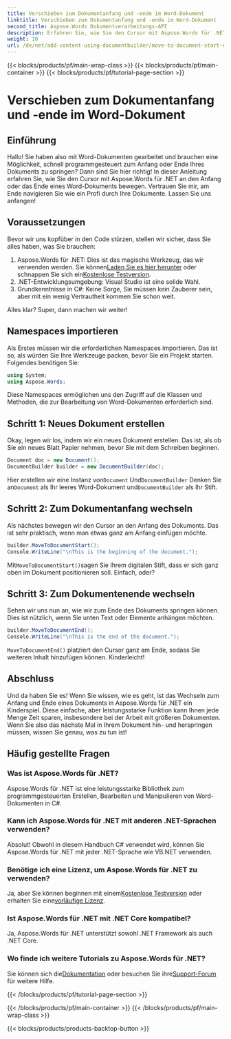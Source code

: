 ```yaml
---
title: Verschieben zum Dokumentanfang und -ende im Word-Dokument
linktitle: Verschieben zum Dokumentanfang und -ende im Word-Dokument
second_title: Aspose.Words Dokumentverarbeitungs-API
description: Erfahren Sie, wie Sie den Cursor mit Aspose.Words für .NET an den Anfang und das Ende eines Word-Dokuments bewegen. Eine umfassende Anleitung mit Schritt-für-Schritt-Anleitungen und Beispielen.
weight: 10
url: /de/net/add-content-using-documentbuilder/move-to-document-start-end/
---
```


{{< blocks/products/pf/main-wrap-class >}}
{{< blocks/products/pf/main-container >}}
{{< blocks/products/pf/tutorial-page-section >}}

# Verschieben zum Dokumentanfang und -ende im Word-Dokument

## Einführung

Hallo! Sie haben also mit Word-Dokumenten gearbeitet und brauchen eine Möglichkeit, schnell programmgesteuert zum Anfang oder Ende Ihres Dokuments zu springen? Dann sind Sie hier richtig! In dieser Anleitung erfahren Sie, wie Sie den Cursor mit Aspose.Words für .NET an den Anfang oder das Ende eines Word-Dokuments bewegen. Vertrauen Sie mir, am Ende navigieren Sie wie ein Profi durch Ihre Dokumente. Lassen Sie uns anfangen!

## Voraussetzungen

Bevor wir uns kopfüber in den Code stürzen, stellen wir sicher, dass Sie alles haben, was Sie brauchen:

1.  Aspose.Words für .NET: Dies ist das magische Werkzeug, das wir verwenden werden. Sie können[Laden Sie es hier herunter](https://releases.aspose.com/words/net/) oder schnappen Sie sich ein[Kostenlose Testversion](https://releases.aspose.com/).
2. .NET-Entwicklungsumgebung: Visual Studio ist eine solide Wahl.
3. Grundkenntnisse in C#: Keine Sorge, Sie müssen kein Zauberer sein, aber mit ein wenig Vertrautheit kommen Sie schon weit.

Alles klar? Super, dann machen wir weiter!

## Namespaces importieren

Als Erstes müssen wir die erforderlichen Namespaces importieren. Das ist so, als würden Sie Ihre Werkzeuge packen, bevor Sie ein Projekt starten. Folgendes benötigen Sie:

```csharp
using System;
using Aspose.Words;
```

Diese Namespaces ermöglichen uns den Zugriff auf die Klassen und Methoden, die zur Bearbeitung von Word-Dokumenten erforderlich sind.

## Schritt 1: Neues Dokument erstellen

Okay, legen wir los, indem wir ein neues Dokument erstellen. Das ist, als ob Sie ein neues Blatt Papier nehmen, bevor Sie mit dem Schreiben beginnen.

```csharp
Document doc = new Document();
DocumentBuilder builder = new DocumentBuilder(doc);
```

 Hier erstellen wir eine Instanz von`Document` Und`DocumentBuilder` Denken Sie an`Document` als Ihr leeres Word-Dokument und`DocumentBuilder` als Ihr Stift.

## Schritt 2: Zum Dokumentanfang wechseln

Als nächstes bewegen wir den Cursor an den Anfang des Dokuments. Das ist sehr praktisch, wenn man etwas ganz am Anfang einfügen möchte.

```csharp
builder.MoveToDocumentStart();
Console.WriteLine("\nThis is the beginning of the document.");
```

 Mit`MoveToDocumentStart()`sagen Sie Ihrem digitalen Stift, dass er sich ganz oben im Dokument positionieren soll. Einfach, oder?

## Schritt 3: Zum Dokumentenende wechseln

Sehen wir uns nun an, wie wir zum Ende des Dokuments springen können. Dies ist nützlich, wenn Sie unten Text oder Elemente anhängen möchten.

```csharp
builder.MoveToDocumentEnd();
Console.WriteLine("\nThis is the end of the document.");
```

`MoveToDocumentEnd()` platziert den Cursor ganz am Ende, sodass Sie weiteren Inhalt hinzufügen können. Kinderleicht!

## Abschluss

Und da haben Sie es! Wenn Sie wissen, wie es geht, ist das Wechseln zum Anfang und Ende eines Dokuments in Aspose.Words für .NET ein Kinderspiel. Diese einfache, aber leistungsstarke Funktion kann Ihnen jede Menge Zeit sparen, insbesondere bei der Arbeit mit größeren Dokumenten. Wenn Sie also das nächste Mal in Ihrem Dokument hin- und herspringen müssen, wissen Sie genau, was zu tun ist!

## Häufig gestellte Fragen

### Was ist Aspose.Words für .NET?  
Aspose.Words für .NET ist eine leistungsstarke Bibliothek zum programmgesteuerten Erstellen, Bearbeiten und Manipulieren von Word-Dokumenten in C#.

### Kann ich Aspose.Words für .NET mit anderen .NET-Sprachen verwenden?  
Absolut! Obwohl in diesem Handbuch C# verwendet wird, können Sie Aspose.Words für .NET mit jeder .NET-Sprache wie VB.NET verwenden.

### Benötige ich eine Lizenz, um Aspose.Words für .NET zu verwenden?  
 Ja, aber Sie können beginnen mit einem[Kostenlose Testversion](https://releases.aspose.com/) oder erhalten Sie eine[vorläufige Lizenz](https://purchase.aspose.com/temporary-license/).

### Ist Aspose.Words für .NET mit .NET Core kompatibel?  
Ja, Aspose.Words für .NET unterstützt sowohl .NET Framework als auch .NET Core.

### Wo finde ich weitere Tutorials zu Aspose.Words für .NET?  
Sie können sich die[Dokumentation](https://reference.aspose.com/words/net/) oder besuchen Sie ihre[Support-Forum](https://forum.aspose.com/c/words/8) für weitere Hilfe.

{{< /blocks/products/pf/tutorial-page-section >}}

{{< /blocks/products/pf/main-container >}}
{{< /blocks/products/pf/main-wrap-class >}}

{{< blocks/products/products-backtop-button >}}
